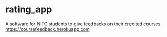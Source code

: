 # rating_app
A software for NITC students to give feedbacks on their credited courses.
https://coursefeedback.herokuapp.com
